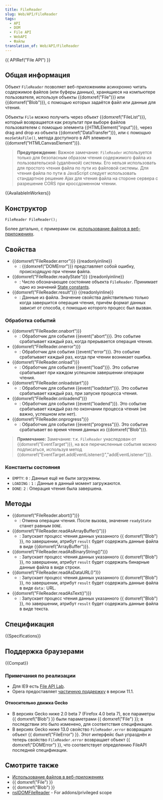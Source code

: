 ```yaml
---
title: FileReader
slug: Web/API/FileReader
tags:
  - API
  - DOM
  - File API
  - WebAPI
  - Файлы
translation_of: Web/API/FileReader
---
```


{{ APIRef("File API") }}

## Общая информация

Объект `FileReader` позволяет веб-приложениям асинхронно читать содержимое файлов (или буферы данных), хранящиеся на компьютере пользователя, используя объекты {{domxref("File")}} или {{domxref("Blob")}}, с помощью которых задаётся файл или данные для чтения.

Объекты `File` можно получить через объект {{domxref("FileList")}}, который возвращается как результат при выборе файлов пользователем с помощью элемента {{HTMLElement("input")}}, через drag and drop из объекта {{domxref("DataTransfer")}}, или с помощью `mozGetAsFile()`, метода доступного в API элемента {{domxref("HTMLCanvasElement")}}.

> **Предупреждение:** Важное замечание: `FileReader` используется только для безопасным образом чтения содержимого файла из пользовательской (удалённой) системы. Его нельзя использовать для простого чтения файла по пути из файловой системы. Для чтения файла по пути в JavaScript следует использовать стандартное решение Ajax для чтения файла на стороне сервера с разрешение CORS при кроссдоменном чтении.

{{AvailableInWorkers}}

## Конструктор

```
FileReader FileReader();
```

Более детально, с примерами см. [использование файлов в веб-приложениях](/ru/Using_files_from_web_applications).

## Свойства

- {{domxref("FileReader.error")}} {{readonlyinline}}
  - : {{domxref("DOMError")}} представляет собой ошибку, происходящую при чтении файла.
- {{domxref("FileReader.readyState")}} {{readonlyinline}}
  - : Число обозначающее состояние объекта `FileReader`. Принимает одно из значений [State constants](#state_constants).
- {{domxref("FileReader.result")}} {{readonlyinline}}
  - : Данные из файла. Значение свойства действительно только когда завершится операция чтения, причём формат данных зависит от способа, с помощью которого процесс был вызван.

### Обработка событий

- {{domxref("FileReader.onabort")}}
  - : Обработчик для события {{event("abort")}}. Это событие срабатывает каждый раз, когда прерывается операция чтения.
- {{domxref("FileReader.onerror")}}
  - : Обработчик для события {{event("error")}}. Это событие срабатывает каждый раз, когда при чтении возникает ошибка.
- {{domxref("FileReader.onload")}}
  - : Обработчик для события {{event("load")}}. Это событие срабатывает при каждом успешном завершении операции чтения.
- {{domxref("FileReader.onloadstart")}}
  - : Обработчик для события {{event("loadstart")}}. Это событие срабатывает каждый раз, при запуске процесса чтения.
- {{domxref("FileReader.onloadend")}}
  - : Обработчик для события {{event("loadend")}}. Это событие срабатывает каждый раз по окончании процесса чтения (не важно, успешном или нет).
- {{domxref("FileReader.onprogress")}}
  - : Обработчик для события {{event("progress")}}. Это событие срабатывает во время чтения данных из {{domxref("Blob")}}.

> **Примечание:** Замечание: т.к. `FileReader` унаследован от {{domxref("EventTarget")}}, на все перечисленные события можно подписаться, используя метод {{domxref("EventTarget.addEventListener()","addEventListener")}}.

### Константы состояния

- `EMPTY`: `0` : Данные ещё не были загружены.
- `LOADING` : `1` : Данные в данный момент загружаются.
- `DONE`: `2` : Операция чтения была завершена.

## Методы

- {{domxref("FileReader.abort()")}}
  - : Отмена операции чтения. После вызова, значение `readyState` станет равным `DONE`.
- {{domxref("FileReader.readAsArrayBuffer()")}}
  - : Запускает процесс чтения данных указанного {{ domxref("Blob") }}, по завершении, атрибут `result` будет содержать данные файла в виде {{domxref("ArrayBuffer")}}.
- {{domxref("FileReader.readAsBinaryString()")}}
  - : Запускает процесс чтения данных указанного {{ domxref("Blob") }}, по завершении, атрибут `result` будет содержать бинарные данные файла в виде строки.
- {{domxref("FileReader.readAsDataURL()")}}
  - : Запускает процесс чтения данных указанного {{ domxref("Blob") }}, по завершении, атрибут `result` будет содержать данные файла в виде `data:` URL.
- {{domxref("FileReader.readAsText()")}}
  - : Запускает процесс чтения данных указанного {{ domxref("Blob") }}, по завершении, атрибут `result` будет содержать данные файла в виде текста.

## Спецификация

{{Specifications}}

## Поддержка браузерами

{{Compat}}

### Примечания по реализации

- Для IE9 есть [File API Lab](http://html5labs.interoperabilitybridges.com/prototypes/fileapi/fileapi/info).
- Opera предоставляет [частичную поддержку](http://www.opera.com/docs/specs/presto28/file/) в версии 11.1.

#### Относительно движка Gecko

- В версиях Gecko ниже 2.0 beta 7 (Firefox 4.0 beta 7), все параметры {{ domxref("Blob") }} были параметрами {{ domxref("File") }}; в последствии это было изменено, для соответствия спецификации.
- В версиях Gecko ниже 13.0 свойство `FileReader.error` возвращало объект {{ domxref("FileError") }}. Этот интерфейс был упразднён и теперь свойство `FileReader.error` возвращает объект {{ domxref("DOMError") }}, что соответствует определению FileAPI последней спецификации.

## Смотрите также

- [Использование файлов в веб-приложениях](/ru/Using_files_from_web_applications)
- {{ domxref("File") }}
- {{ domxref("Blob") }}
- [nsIDOMFileReader](/ru/docs/nsIDOMFileReader) - For addons/privileged scope
